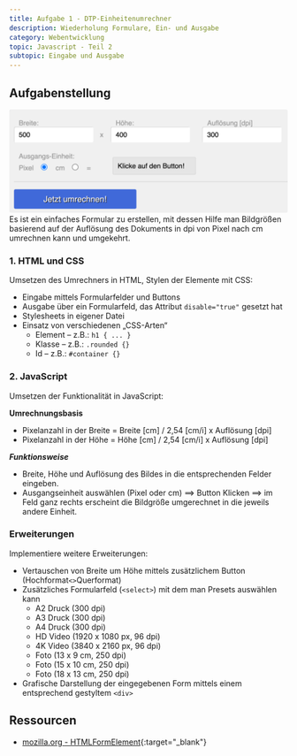```yaml
---
title: Aufgabe 1 - DTP-Einheitenumrechner
description: Wiederholung Formulare, Ein- und Ausgabe
category: Webentwicklung
topic: Javascript - Teil 2
subtopic: Eingabe und Ausgabe
---
```


## Aufgabenstellung

![DTP-Einheitenumrechner](img/js_css_px2cm.png)
Es ist ein einfaches Formular zu erstellen, mit dessen Hilfe man Bildgrößen basierend auf der Auflösung des Dokuments in dpi von Pixel nach cm umrechnen kann und umgekehrt.

### 1. HTML und CSS

Umsetzen des Umrechners in HTML, Stylen der Elemente mit CSS:
* Eingabe mittels Formularfelder und Buttons
* Ausgabe über ein Formularfeld, das Attribut `disable="true"` gesetzt hat
*	Stylesheets in eigener Datei
*	Einsatz von verschiedenen „CSS-Arten“
	* Element – z.B.: `h1 { ... }`
	* Klasse – z.B.: `.rounded {}`
	* Id – z.B.: `#container {}`



### 2. JavaScript

Umsetzen der Funktionalität in JavaScript:

**Umrechnungsbasis**
* Pixelanzahl in der Breite = Breite [cm] / 2,54 [cm/i] x Auflösung [dpi]
* Pixelanzahl in der Höhe = Höhe [cm] / 2,54 [cm/i] x Auflösung [dpi]

***Funktionsweise***

* Breite, Höhe und Auflösung des Bildes in die entsprechenden Felder eingeben.
* Ausgangseinheit auswählen (Pixel oder cm) ⟹ Button Klicken ⟹ im Feld ganz
rechts erscheint die Bildgröße umgerechnet in die jeweils andere Einheit.


### Erweiterungen

Implementiere weitere Erweiterungen:
* Vertauschen von Breite um Höhe mittels zusätzlichem Button (Hochformat`<>`Querformat)  
* Zusätzliches Formularfeld (`<select>`) mit dem man Presets auswählen kann
    * A2 Druck (300 dpi)
    * A3 Druck (300 dpi)
    * A4 Druck (300 dpi)
    * HD Video (1920 x 1080 px, 96 dpi)
    * 4K Video (3840 x 2160 px, 96 dpi)
    * Foto (13 x 9 cm, 250 dpi)
    * Foto (15 x 10 cm, 250 dpi)
    * Foto (18 x 13 cm, 250 dpi)
* Grafische Darstellung der eingegebenen Form mittels einem entsprechend gestyltem `<div>`

## Ressourcen
* [mozilla.org - HTMLFormElement](https://developer.mozilla.org/de/docs/Web/API/HTMLFormElement){:target="_blank"}